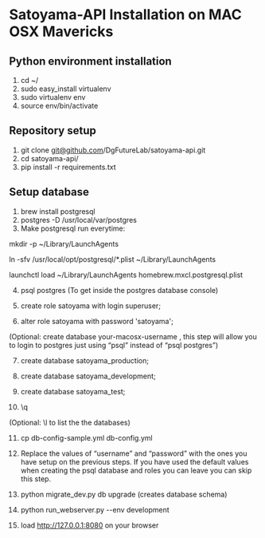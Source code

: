 # Satoyama-API Installation on MAC OSX Mavericks

## Python environment installation

1. cd ~/
2. sudo easy_install virtualenv
3. sudo virtualenv env
4. source env/bin/activate

## Repository setup

1. git clone git@github.com/DgFutureLab/satoyama-api.git
2. cd satoyama-api/
3. pip install -r requirements.txt

## Setup database

1. brew install postgresql
2. postgres -D /usr/local/var/postgres
3. Make postgresql run everytime:

mkdir -p ~/Library/LaunchAgents

ln -sfv /usr/local/opt/postgresql/*.plist ~/Library/LaunchAgents

launchctl load ~/Library/LaunchAgents homebrew.mxcl.postgresql.plist

4. psql postgres (To get inside the postgres database console)

5. create role satoyama with login superuser;

6. alter role satoyama with password 'satoyama';

(Optional: create database your-macosx-username , this step will allow you to login to postgres just using “psql” instead of “psql postgres”)

7. create database satoyama_production;

8. create database satoyama_development;

9. create database satoyama_test;

10. \q

(Optional: \l to list the the databases)

11. cp db-config-sample.yml db-config.yml

12. Replace the values of “username” and “password” with the ones you have setup on the previous steps. If you have used the default values when creating the psql database and roles you can leave you can skip this step.

13. python migrate_dev.py db upgrade (creates database schema)

14. python run_webserver.py --env development

15. load http://127.0.0.1:8080 on your browser
